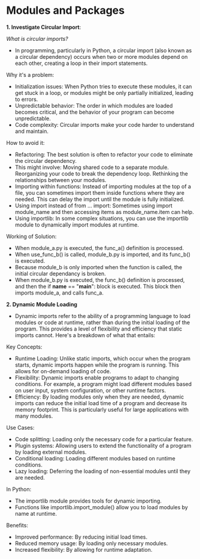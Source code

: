 # Modules and Packages

**1. Investigate Circular Import**:

_What is circular imports?_
- In programming, particularly in Python, a circular import (also known as a circular dependency) occurs when two or more modules depend on each other, creating a loop in their import statements.

Why it's a problem:

- Initialization issues: When Python tries to execute these modules, it can get stuck in a loop, or modules might be only partially initialized, leading to errors.   
- Unpredictable behavior: The order in which modules are loaded becomes critical, and the behavior of your program can become unpredictable.   
- Code complexity: Circular imports make your code harder to understand and maintain.

How to avoid it:

- Refactoring: The best solution is often to refactor your code to eliminate the circular dependency. 
- This might involve: Moving shared code to a separate module.
Reorganizing your code to break the dependency loop.
Rethinking the relationships between your modules.
- Importing within functions: Instead of importing modules at the top of a file, you can sometimes import them inside functions where they are needed. This can delay the import until the module is fully initialized.   
- Using import instead of from ... import: Sometimes using import module_name and then accessing items as module_name.item can help.
- Using importlib: In some complex situations, you can use the importlib module to dynamically import modules at runtime.

Working of Solution:
- When module_a.py is executed, the func_a() definition is processed.
- When use_func_b() is called, module_b.py is imported, and its func_b() is executed.
- Because module_b is only imported when the function is called, the initial circular dependancy is broken.
- When module_b.py is executed, the func_b() definition is processed, and then the if __name__ == "__main__": block is executed. This block then imports module_a, and calls func_a.

**2. Dynamic Module Loading**
- Dynamic imports refer to the ability of a programming language to load modules or code at runtime, rather than during the initial loading of the program. This provides a level of flexibility and efficiency that static imports cannot. Here's a breakdown of what that entails:

Key Concepts:

- Runtime Loading:
Unlike static imports, which occur when the program starts, dynamic imports happen while the program is running. This allows for on-demand loading of code.
- Flexibility:
Dynamic imports enable programs to adapt to changing conditions. For example, a program might load different modules based on user input, system configuration, or other runtime factors.
- Efficiency:
By loading modules only when they are needed, dynamic imports can reduce the initial load time of a program and decrease its memory footprint. This is particularly useful for large applications with many modules.

Use Cases:
- Code splitting: Loading only the necessary code for a particular feature.
- Plugin systems: Allowing users to extend the functionality of a program by loading external modules.
- Conditional loading: Loading different modules based on runtime conditions.
- Lazy loading: Deferring the loading of non-essential modules until they are needed.

In Python:

- The importlib module provides tools for dynamic importing.
- Functions like importlib.import_module() allow you to load modules by name at runtime.

 
Benefits:

- Improved performance: By reducing initial load times.
- Reduced memory usage: By loading only necessary modules.
- Increased flexibility: By allowing for runtime adaptation.

